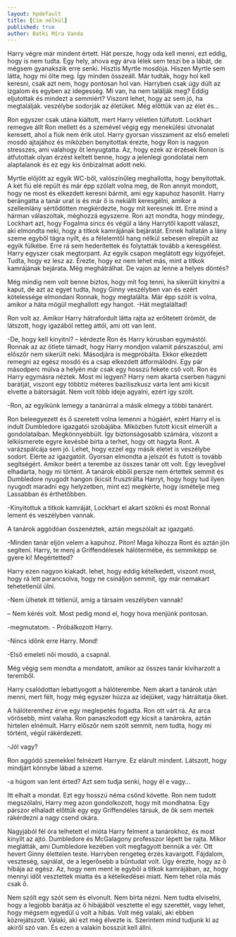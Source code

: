```yaml
---
layout: hpdefault
title: [Cím nélkül]
published: true
author: Batki Míra Vanda
---
```

Harry végre már mindent értett. Hát persze, hogy oda kell menni, ezt eddig, hogy is nem
tudta. Egy hely, ahova egy árva lélek sem teszi be a lábát, de mégsem gyanakszik erre senki.
Hisztis Myrtle mosdója. Hiszen Myrtle sem látta, hogy mi ölte meg. Így minden összeáll.
Már tudták, hogy hol kell keresni, csak azt nem, hogy pontosan hol van. Harryben csak úgy
dúlt az izgalom és egyben az idegesség. Mi van, ha nem találják meg? Eddig eljutottak és mindezt
a semmiért? Viszont lehet, hogy az sem jó, ha megtalálják. veszélybe sodorják az életüket. Még
előttük van az élet és...

Ron egyszer csak utána kiáltott, mert Harry véletlen túlfutott. Lockhart remegve állt Ron
mellett és a szemével végig egy menekülési útvonalat keresett, ahol a fiúk nem érik utol. Harry
gyorsan visszament az első emeleti mosdó ajtajához és miközben benyitottak érezte, hogy Ron is
nagyon stresszes, ami valahogy őt lenyugtatta. Az, hogy ezek az érzések Ronon is átfutottak olyan
érzést keltett benne, hogy a jelenlegi gondolatai nem alaptalanok és ez egy kis önbizalmat adott
neki.

Myrtle előjött az egyik WC-ből, valószínűleg meghallotta, hogy benyitottak. A két fiú elé
repült és már épp szólalt volna meg, de Ron annyit mondott, hogy ne most és elkezdett keresni
bármit, ami egy kapuhoz hasonlít. Harry berángatta a tanár urat is és már ő is nekiállt keresgélni,
amikor a szellemlány sértődötten megkérdezte, hogy mit keresnek itt. Erre mind a hárman
válaszoltak, méghozzá egyszerre. Ron azt mondta, hogy mindegy, Lockhart azt, hogy Fogalma
sincs és végül a lány Harrytől kapott választ, aki elmondta neki, hogy a titkok kamrájának
bejáratát. Ennek hallatán a lány szeme egyből tágra nyílt, és a félelemtől hang nélkül sebesen
elrepült az egyik fülkébe. Erre rá sem hederítettek és folytatták tovább a keresgélést.
Harry egyszer csak megtorpant. Az egyik csapon meglátott egy kígyófejet. Tudta, hogy ez lesz
az. Érezte, hogy ez nem lehet más, mint a titkok kamrájának bejárata. Még meghátrálhat. De
vajon az lenne a helyes döntés?

Még mindig nem volt benne biztos, hogy mit fog tenni, ha sikerült kinyitni a kaput, de azt az
egyet tudta, hogy Ginny veszélyben van és ezért kötelessége elmondani Ronnak, hogy megtalálta.
Már épp szólt is volna, amikor a háta mögül meghallott egy hangot.
-Hát megtaláltad!

Ron volt az. Amikor Harry hátrafordult látta rajta az erőltetett örömöt, de látszott, hogy
igazából retteg attól, ami ott van lent.

-De, hogy kell kinyitni? – kérdezte Ron és Harry kórusban egymástól. Ronnak az az ötlete
támadt, hogy Harry mondjon valamit párszaszóul, ami előszőr nem sikerült neki. Másodjára is
megpróbálta. Ekkor elkezdett remegni az egész mosdó és a csap elkezdett átformálódni. Egy pár
másodperc múlva a helyén már csak egy hosszú fekete cső volt. Ron és Harry egymásra néztek.
Most mi legyen? Harry nem akarta cserben hagyni barátját, viszont egy többtíz méteres
baziliszkusz várta lent ami kicsit elvette a bátorságát. Nem volt több ideje agyalni, ezért így szólt.

-Ron, az egyikünk lemegy a tanárúrral a másik elmegy a többi tanárért.

Ron beleegyezett és ő szeretett volna lemenni a húgáért, ezért Harry el is indult Dumbledore
igazgatói szobájába. Miközben futott kicsit elmerült a gondolataiban. Megkönnyebbült. Így
biztonságosabb számára, viszont a lelkiismerete egyre kevésbé bírta a terhet, hogy ott hagyta
Ront. A varázspálcája sem jó. Lehet, hogy ezzel egy másik életet is veszélybe sodort.
Elérte az igazgatóit. Gyorsan elmondta a jelszót és futott is tovább segítségért. Amikor beért
a terembe az összes tanár ott volt. Egy levegővel elhadarta, hogy mi történt. A tanárok ebből
persze nem értettek semmit és Dumbledore nyugodt hangon (kicsit frusztrálta Harryt, hogy hogy tud ilyen nyugodt maradni egy helyzetben, mint ez) megkérte, hogy ismételje meg Lassabban és
érthetőbben.

-Kinyitottuk a titkok kamráját, Lockhart el akart szökni és most Ronnal lement és veszélyben
vannak.

A tanárok aggódóan összenéztek, aztán megszólalt az igazgató.

-Minden tanár eljön velem a kapuhoz. Piton! Maga kihozza Ront és aztán jön segíteni. Harry,
te menj a Griffendélesek hálótermébe, és semmiképp se gyere ki! Megértetted?

Harry ezen nagyon kiakadt. lehet, hogy eddig kételkedett, viszont most, hogy rá lett
parancsolva, hogy ne csináljon semmit, így már nemakart tehetetlenül ülni.

-Nem ülhetek itt tétlenül, amíg a társaim veszélyben vannak!

– Nem kérés volt. Most pedig mond el, hogy hova menjünk pontosan.

-megmutatom. - Próbálkozott Harry.

-Nincs időnk erre Harry. Mond!

-Első emeleti női mosdó, a csapnál.

Még végig sem mondta a mondatott, amikor az összes tanár kiviharzott a teremből.

Harry csalódottan lebattyogott a hálóterembe. Nem akart a tanárok után menni, mert félt,
hogy még egyszer húzza az idejüket, vagy hátráltatja őket.

A hálóteremhez érve egy meglepetés fogadta. Ron ott várt rá. Az arca vörösebb, mint valaha.
Ron panaszkodott egy kicsit a tanárokra, aztán hirtelen elnémult. Harry előszőr nem szólt semmit,
nem tudta, hogy mi történt, végül rákérdezett.

-Jól vagy?

Ron aggódó szemekkel felnézett Harryre. Ez elárult mindent. Látszott, hogy mindjárt könnybe
lábad a szeme.

-a húgom van lent érted? Azt sem tudja senki, hogy él e vagy…

Itt elhalt a mondat. Ezt egy hosszú néma csönd követte. Ron nem tudott megszólalni, Harry meg
azon gondolkozott, hogy mit mondhatna. Egy párszor elhaladt előttük egy egy Griffendéles társuk,
de ők sem mertek rákérdezni a nagy csend okára.

Nagyjából fél óra telhetett el mióta Harry felment a tanárokhoz, és most kinyílt az ajtó.
Dumbledore és McGalagony professzor lépett be rajta. Mikor meglátták, ami Dumbledore
kezében volt megfagyott bennük a vér. Ott hevert Ginny élettelen teste. Harryben rengeteg érzés
kavargott. Fájdalom, veszteség, sajnálat, de a legerősebb a bűntudat volt. Úgy érezte, hogy az ő
hibája az egész. Az, hogy nem ment le egyből a titkok kamrájában, az, hogy mennyi időt vesztettek
miatta és a kételkedései miatt. Nem tehet róla más csak ő.

Nem szólt egy szót sem és elvonult. Nem bírta nézni. Nem tudta elviselni, hogy a legjobb
barátja az ő hibájából vesztette el egy szerettét, vagy lehet, hogy mégsem egyedül ú volt a hibás.
Volt még valaki, aki ebben közrejátszott. Valaki, aki ezt még élvezte is. Szerintem mind tudjunk ki
az akiről szó van. És ezen a valakin bosszút kell állni.